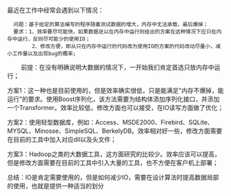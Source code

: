 最近在工作中经常会遇到以下情况：

      问题：基于给定的算法编写的程序随着测试数据的增大，内存中无法承载，最后爆掉；
	  要求：1、效率要尽可能快，如果数据足以在内存中运行则给出的方案在这种情况下应只在内存中运行，反则尽可能少的使用IO；
			2、修改方便，即从只在内存中运行的代码改为使用IO的方案的代码改动尽量小，减小工作量以及出现bug的概率;

　　 前提：在没有明确说明大数据的情况下，一开始我们肯定首选只放内存中运行；

方案1：这一种也是目前使用的，但是效率确实很低，只是能满足"内存不爆掉，能运行"的要求。使用Boost序列化，该方法需要为结构体添加序列化接口，并添加一个Transformer。效率比较低，修改方面也可以接受，在IO读写方面做了优化；

方案2：使用轻型数据库，例如：Access、MSDE2000、Firebird、SQLite、MYSQL、Minosse、SimpleSQL、BerkelyDB。效率相对好一些，修改方面需要在目前的工具中加入对应dll以及头文件；

方案3：Hadoop之类的大数据工具，这方面研究的比较少。效率应该可以提高，但是修改方面需要在目前的工具中引入大量的工具，也不方便在客户机上部署；


总结：IO是肯定需要使用的，但是如何减少IO，需要在设计算法时提高数据局部的使用，也就是提供一种适当的划分